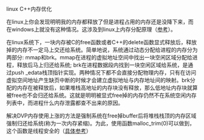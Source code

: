 linux C++内存优化

在linux上你会发现明明我的内存都释放了但是进程占用的内存还是没降下来，而在windows上就没有这种情况。这涉及到linux上内存分配原理（[参考](http://blog.sina.com.cn/s/blog_b4ef897e0102vg0l.html)）。

在linux系统下，一块内存被C的free函数或者C++的delete函数显式释放后，释放掉的内存不一定马上交还给系统。简单地说，系统通过动态分配给进程的内存分为两部分: mmap和brk。mmap在进程的虚拟地址空间中找出一块空闲区域分配给进程，释放后马上归还给系统; brk在进程数据段内找到一块空闲区域给系统，是通过push _edata栈顶指针实现。两种情况下都不会直接分配物理内存，只有在访问虚拟空间地址产生缺页中断的时候才会建立虚拟地址与内存地址间的映射。brk分配的内存在被释放后，如果堆栈高地址的内存块没有释放，那么低地址内存块就算被free也不会归还给系统。这就是明明被显式free掉的内存仍然不在系统空闲内存列表中，而进程什么内存泄露都查不出来的原因。

解决DVP内存使用上涨的方法是强制系统在free掉buffer后将堆栈栈顶的内存区域强制归还给系统(称为一次内存紧缩)。为此，使用函数malloc_trim(0)可以做到，这个函数是线程安全的（[具体参考](http://man7.org/linux/man-pages/man3/malloc_trim.3.html)）
